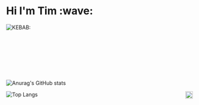 <h1>Hi I'm Tim :wave:</h1>

<img align="left" alt="KEBAB:" src="https://github-stats-alpha.vercel.app/api?username=donrskbb&cc=000&tc=fff&ic=fff&bc=000" />

<br />
<br />
<br />
<br />
<br />
<br />
<br />
<br />

![Anurag's GitHub stats](https://github-readme-stats.vercel.app/api?username=donrskbb&theme=vue-dark&show_icons=true)

![Top Langs](https://github-readme-stats.vercel.app/api/top-langs/?username=donrskbb&hide_progress=true)
<img align="right" src="https://visitor-badge.laobi.icu/badge?page_id=donrskbb.github.io" height="20px">


